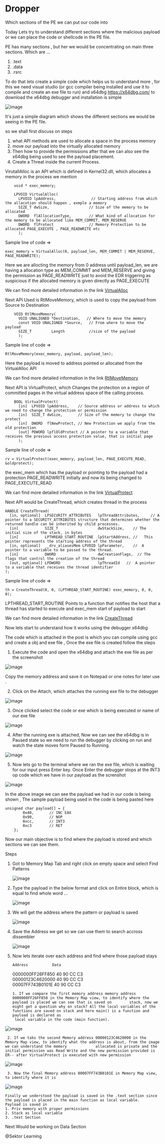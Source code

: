 # Dropper
Which sections of the PE we can put our code into


Today Lets try to understand different sections where the malicious payload or we can place the code or shellcode in the PE file.

PE has many sections , but her we would be concentrating on main three sections. Which are ...  

1. .text
2. .data
3. .rsrc

To do that lets create a simple code which helps us to understand more , for this we need visual studio (or gcc compiler being installed and use it to compile and create an exe file to run) and x64dbg
https://x64dbg.com/ to download the x64dbg debugger and installation is simple 

![image](https://github.com/user-attachments/assets/f97d1670-b7cb-4668-ad9d-2ac625eadeb4)

It's just a simple diagram which shows the different sections we would be seeing in the PE file.

so we shall first discuss on steps 
1. what API methods are used to allocate a space in the process memory  
2. move our payload into the virtually allocated memory  
3. Then how to provide the permissions after that we can also see the x64dbg being used to see the payload placement.
4. Create a Threat inside the current Process. 


VirutallAlloc is an API which is defined in Kernel32.dll, which allocates a memory in the process we mention

		void * exec_memory;
		
		LPVOID VirtualAlloc( 		
		  LPVOID lpAddress,                // Starting address from which the allacotion should happen , exmple a memory  
		  SIZE_T dwSize,                  // Size of the memory to be allocated   
		  DWORD  flAllocationType,        // What kind of allocation for the memory to be allocated like MEM_COMMIT, MEM_RESERVE 
		  DWORD  flProtect                // Memory Protection to be allocated PAGE_EXECUTE , PAGE_READWRITE etc 
		  );  


Sample line of code =>  

	exec_memory = VirtualAlloc(0, payload_len, MEM_COMMIT | MEM_RESERVE, PAGE_READWRITE);  
 
 Here we are allocting the memory from 0 address until payload_len, we are having a allocation type as MEM_COMMIT and MEM_RESERVE and giving the permission as PAGE_READWRITE just to avoid the EDR triggering as suspicious if the allocated memory is given directly as PAGE_EXECUTE  

We can find more detailed information in the link [VirtualAlloc](https://learn.microsoft.com/en-us/windows/win32/api/memoryapi/nf-memoryapi-virtualalloc)

Next API Used is RtlMoveMemory, which is used to copy the payload from Source to Destination

		VOID RtlMoveMemory( 		
		  VOID UNALIGNED *Destination,   // Where to move the memory  
		  const VOID UNALIGNED *Source,   // From where to move the payload 
		  SIZE_T         Length           //size of the payload  
		  );  


Sample line of code =>  

	RtlMoveMemory(exec_memory, payload, payload_len); 
 
Here the payload is moved to address pointed or allocated from the VirtualAlloc API  

We can find more detailed information in the link [RtlMoveMemory](https://learn.microsoft.com/en-us/windows/win32/devnotes/rtlmovememory)

Next API is VirtualProtect, which Changes the protection on a region of committed pages in the virtual address space of the calling process.

		BOOL VirtualProtect(		
		  [in]  LPVOID lpAddress,    // Source address or address to which we need to change the protection or permission  
		  [in]  SIZE_T dwSize,       // Size of the memory to change the protect
		  [in]  DWORD  flNewProtect, // New Protection we apply from the old protection
		  [out] PDWORD lpflOldProtect // A pointer to a variable that receives the previous access protection value, that is initial page 
		  );  

Sample line of code => 

	rv = VirtualProtect(exec_memory, payload_len, PAGE_EXECUTE_READ, &oldprotect);  
 
 the exec_mem which has the payload or pointing to the payload had a protection PAGE_READWRITE initially and now its being changed to PAGE_EXECUTE_READ

We can find more detailed information in the link [VirtualProtect](https://learn.microsoft.com/en-us/windows/win32/api/memoryapi/nf-memoryapi-virtualprotect)

Next API would be CreateThread, which creates thread in the process 

	HANDLE CreateThread(  
	  [in, optional]  LPSECURITY_ATTRIBUTES   lpThreadAttributes,     // A pointer to a SECURITY_ATTRIBUTES structure that determines whether the returned handle can be inherited by child processes.  
	  [in]            SIZE_T                  dwStackSize,    // The initial size of the stack, in bytes  
	  [in]            LPTHREAD_START_ROUTINE  lpStartAddress, //   This pointer represents the starting address of the thread  
	  [in, optional]  __drv_aliasesMem LPVOID lpParameter,    //  A pointer to a variable to be passed to the thread.  
	  [in]            DWORD                   dwCreationFlags,  // The flags that control the creation of the thread  
	  [out, optional] LPDWORD                 lpThreadId   //  A pointer to a variable that receives the thread identifier  
	);   

Sample line of code => 

	th = CreateThread(0, 0, (LPTHREAD_START_ROUTINE) exec_memory, 0, 0, 0); 
 
 LPTHREAD_START_ROUTINE  Points to a function that notifies the host that a thread has started to execute and exec_mem start of payload to start

We can find more detailed information in the link [CreateThread](https://learn.microsoft.com/en-us/windows/win32/api/processthreadsapi/nf-processthreadsapi-createthread)


Now lets start to understand how it works using the debugger x64dbg

The code which is attached in the post is which you can compile using gcc and create a obj and exe file , Once the exe file is created follow the steps

1. Execute the code and open the x64dbg and attach the exe file as per the screenshot 

![image](https://github.com/user-attachments/assets/cf89bd7e-67a1-4157-acd0-3bd2aa0f95b8)

Copy the memory address and save it on Notepad or one notes for later use .

2. Click on the Attach, which attaches the running exe file to the debugger

![image](https://github.com/user-attachments/assets/5ff7f1db-0865-4a9c-8366-f88c855cf9ee)

3. Once clicked select the code or exe which is being executed or name of our exe file 

![image](https://github.com/user-attachments/assets/18d1601d-92b0-43b5-9656-9ac74500839a)


4. After the running exe is attached, Now we can see the x64dbg is in Paused state so we need to run the debugger by clicking on run and watch the state moves form Paused to Running. 

![image](https://github.com/user-attachments/assets/b4d20ec6-883f-4879-afa6-b66156fe7078)


5. Now lets go to the terminal where we ran the exe file, which is waiting for our input press Enter key. Once Enter the debugger stops at the INT3 op code which we have in our payload as the screnshot 

![image](https://github.com/user-attachments/assets/f13ccd89-d671-48ec-837f-3572d9319833)  

In the above image we can see the payload we had in our code is being shown , The sample payload being used in the code is being pasted here 

	unsigned char payload[] = {  
			0x40,		// INC EAX  
			0x90,		// NOP  
			0xcc,		// INT3  
			0xc3		// RET  
		};  

 
Now our main objective is to find where the payload is stored and which sections we can see them.

Steps 

1. Got to Memory Map Tab and right click on empty space and select Find Patterns

   ![image](https://github.com/user-attachments/assets/6d702e73-f3a4-4e96-b68e-ce51e8315f3e)

2. Type the payload in the below format and click on Entire block, which is equal to find whole word ...

   ![image](https://github.com/user-attachments/assets/d0357891-3d18-4aa6-9ec9-cdac94509c92)

3. We will get the address where the pattern or payload is saved

    ![image](https://github.com/user-attachments/assets/e3e2c048-72d8-4ad4-9792-05635935dea0)

4. Save the Address we get so we can use them to search accross dissembler

   ![image](https://github.com/user-attachments/assets/028e7178-6936-4c6b-8745-bd1786756e9d)

5. Now lets iterate over each address and find where those payload stays

	   Address           Data
	
																					 
	0000000FF26FF850  40 90 CC C3  
	00000123C4620000  40 90 CC C3  
	00007FF743B0101E  40 90 CC C3  

       1. If we compare the first memory address memory address 0000000FF26FF850 in the Memory Map view, to identify where the payload is placed we can see that is saved on   		stack, now we might get a question why on stack? All the local variables of the functions are saved on stack and here main() is a function and payload is declared as 
        local variable in the code (main function).

![image](https://github.com/user-attachments/assets/f1b14dfd-aa47-4086-b3bd-39127f1b7887)

     2. If we taks the second Memory address 00000123C4620000 in the Memory Map view, to identify what the address is about, from the image we can understand the memory  	         allocated is private and the initial permission was Read Write and the new permission provided is ER-- after VirtualProtect is executed with new permission 

![image](https://github.com/user-attachments/assets/fb54f275-57ed-4dec-aea6-d06792f9b8e0)

     3. Now the final Memory address 00007FF743B0101E in Memory Map view, to identify where it is 

![image](https://github.com/user-attachments/assets/17c104ca-eebf-4c1d-9a07-f73644decda6)  



	Finally we understood the payload is saved in the .text section since the payload is placed in the main function as local variable. 
	Payload is saved in 
	1. Priv memory with proper permissions  
	2. Stack as local variable  
	3. .text Section     



	
 
 Next Would be working on Data Section

 @Sektor Learning










